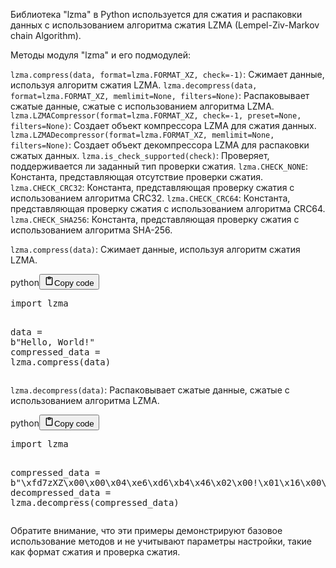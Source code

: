 <p>Библиотека "lzma" в Python используется для сжатия и распаковки данных
с использованием алгоритма сжатия LZMA (Lempel-Ziv-Markov chain Algorithm).</p>
<p>Методы модуля "lzma" и его подмодулей:</p>
<p><code>lzma.compress(data, format=lzma.FORMAT_XZ, check=-1)</code>: Сжимает данные, используя алгоритм сжатия LZMA.
<code>lzma.decompress(data, format=lzma.FORMAT_XZ, memlimit=None, filters=None)</code>: Распаковывает сжатые данные, сжатые с использованием алгоритма LZMA.
<code>lzma.LZMACompressor(format=lzma.FORMAT_XZ, check=-1, preset=None, filters=None)</code>: Создает объект компрессора LZMA для сжатия данных.
<code>lzma.LZMADecompressor(format=lzma.FORMAT_XZ, memlimit=None, filters=None)</code>: Создает объект декомпрессора LZMA для распаковки сжатых данных.
<code>lzma.is_check_supported(check)</code>: Проверяет, поддерживается ли заданный тип проверки сжатия.
<code>lzma.CHECK_NONE</code>: Константа, представляющая отсутствие проверки сжатия.
<code>lzma.CHECK_CRC32</code>: Константа, представляющая проверку сжатия с использованием алгоритма CRC32.
<code>lzma.CHECK_CRC64</code>: Константа, представляющая проверку сжатия с использованием алгоритма CRC64.
<code>lzma.CHECK_SHA256</code>: Константа, представляющая проверку сжатия с использованием алгоритма SHA-256.</p>
<p><code>lzma.compress(data)</code>: Сжимает данные, используя алгоритм сжатия LZMA.</p>
<div class="code_element"><div class="lang_line"><text>python</text><button class="copy_code_button" onclick="CopyCode(this)"><svg style="width: 1.2em;height: 1.2em;" aria-hidden="true" xmlns="http://www.w3.org/2000/svg" fill="none" viewBox="0 0 24 24"><path stroke="currentColor" stroke-linecap="round" stroke-linejoin="round" stroke-width="2" d="M15 4h3a1 1 0 0 1 1 1v15a1 1 0 0 1-1 1H6a1 1 0 0 1-1-1V5a1 1 0 0 1 1-1h3m0 3h6m-5-4v4h4V3h-4Z"/></svg><text class="unselectable">Copy code</text></button></div><div class="code language-python"><div class="highlight"><pre><span></span><span class="kn">import</span> <span class="nn">lzma</span>

<span class="n">data</span> <span class="o">=</span> <span class="sa">b</span><span class="s2">&quot;Hello, World!&quot;</span>
<span class="n">compressed_data</span> <span class="o">=</span> <span class="n">lzma</span><span class="o">.</span><span class="n">compress</span><span class="p">(</span><span class="n">data</span><span class="p">)</span>
</pre></div></div></div>

<p><code>lzma.decompress(data)</code>: Распаковывает сжатые данные, сжатые с использованием алгоритма LZMA.</p>
<div class="code_element"><div class="lang_line"><text>python</text><button class="copy_code_button" onclick="CopyCode(this)"><svg style="width: 1.2em;height: 1.2em;" aria-hidden="true" xmlns="http://www.w3.org/2000/svg" fill="none" viewBox="0 0 24 24"><path stroke="currentColor" stroke-linecap="round" stroke-linejoin="round" stroke-width="2" d="M15 4h3a1 1 0 0 1 1 1v15a1 1 0 0 1-1 1H6a1 1 0 0 1-1-1V5a1 1 0 0 1 1-1h3m0 3h6m-5-4v4h4V3h-4Z"/></svg><text class="unselectable">Copy code</text></button></div><div class="code language-python"><div class="highlight"><pre><span></span><span class="kn">import</span> <span class="nn">lzma</span>

<span class="n">compressed_data</span> <span class="o">=</span> <span class="sa">b</span><span class="s2">&quot;</span><span class="se">\xfd</span><span class="s2">7zXZ</span><span class="se">\x00\x00\x04\xe6\xd6\xb4\x46\x02\x00</span><span class="s2">!</span><span class="se">\x01\x16\x00\x00\x00</span><span class="s2">t/</span><span class="se">\xe5\xfd\x01\x00\x00\x00\xff\xff</span><span class="s2">&quot;</span>
<span class="n">decompressed_data</span> <span class="o">=</span> <span class="n">lzma</span><span class="o">.</span><span class="n">decompress</span><span class="p">(</span><span class="n">compressed_data</span><span class="p">)</span>
</pre></div></div></div>

<p>Обратите внимание, что эти примеры демонстрируют базовое использование методов
и не учитывают параметры настройки, такие как формат сжатия и проверка сжатия.</p>